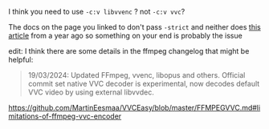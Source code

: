 I think you need to use `-c:v libvvenc` ? not `-c:v vvc`? 

The docs on the page you linked to don't pass `-strict` and neither does [this article](https://chipsandcheese.com/2023/04/16/codecs-for-the-4k-era-hevc-av1-vvc-and-beyond/) from a year ago so something on your end is probably the issue

edit: I think there are some details in the ffmpeg changelog that might be helpful:

> 19/03/2024: Updated FFmpeg, vvenc, libopus and others. Official commit set native VVC decoder is experimental, now decodes default VVC video by using external libvvdec.

https://github.com/MartinEesmaa/VVCEasy/blob/master/FFMPEGVVC.md#limitations-of-ffmpeg-vvc-encoder
